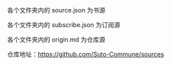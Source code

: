 各个文件夹内的 source.json 为书源

各个文件夹内的 subscribe.json 为订阅源

各个文件夹内的 origin.md 为仓库源

仓库地址：https://github.com/Suto-Commune/sources